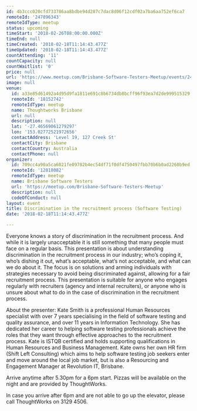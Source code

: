 ```yaml
---
id: 4b3ccc020cfd733786aa8bdbe94d287c7dac8d06f12cdf02a7ba6aa752ef6ca7
remoteId: '247896343'
remoteIdType: meetup
status: upcoming
timeStart: '2018-02-26T08:00:00.000Z'
timeEnd: null
timeCreated: '2018-02-18T11:14:43.477Z'
timeUpdated: '2018-02-18T11:14:43.477Z'
countAttending: '11'
countCapacity: null
countWaitlist: '0'
price: null
url: 'https://www.meetup.com/Brisbane-Software-Testers-Meetup/events/247896343/'
image: null
venue:
  id: a33e85d61492a4d95d9fa1811e691c8b6734db8bcff96f93ea7d2de999515329
  remoteId: '18152742'
  remoteIdType: meetup
  name: Thoughtworks Brisbane
  url: null
  description: null
  lat: '-27.46569061279297'
  lon: '153.02772521972656'
  contactAddress: 'Level 19, 127 Creek St'
  contactCity: Brisbane
  contactCountry: Australia
  contactPhone: null
organizer:
  id: 709cc4a90a5ca6021fe09782b4ec54df71f0df4750497fbb70b6b0ad2260b9ed
  remoteId: '12818082'
  remoteIdType: meetup
  name: Brisbane Software Testers
  url: 'https://meetup.com/Brisbane-Software-Testers-Meetup'
  description: null
  codeOfConduct: null
layout: event
title: Discrimination in the recruitment process (Software Testing)
date: '2018-02-18T11:14:43.477Z'

---
```

<p>Everyone knows a story of discrimination in the recruitment process. And while it is largely unacceptable it is still something that many people must face on a regular basis. This presentation is about understanding discrimination in the recruitment process in our industry; who’s coping it, who’s dishing it out, what’s acceptable, what’s not acceptable, and what can we do about it. The focus is on solutions and arming individuals with strategies necessary to avoid being discriminated against, allowing for a fair recruitment process. This presentation is suitable for anyone who engages regularly with recruiters (agency and internal recruiters), or anyone who is unsure about what to do in the case of discrimination in the recruitment process.</p> <p>About the presenter: Kate Smith is a professional Human Resources specialist with over 7 years specialising in the field of software testing and quality assurance, and over 11 years in Information Technology. She has dedicated her career to helping software testing professionals achieve the roles that they want through effective approaches to the recruitment process. Kate is ISTQB certified and holds supporting qualifications in Human Resources and Business Management. Kate owns her own HR firm (Shift Left Consulting) which aims to help software testing job seekers enter and move around the local job market, but is also a Resourcing and Engagement Manager at Revolution IT, Brisbane.</p> <p>Arrive anytime after 5.30pm for a 6pm start. Pizzas will be available on the night and are provided by ThoughtWorks.</p> <p>In case you arrive after 6pm and are not able to go up the elevator, please call ThoughtWorks on 3129 4506.</p>
